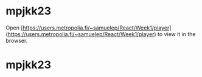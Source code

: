 # mpjkk23

Open [https://users.metropolia.fi/~samuelep/React/Week1/player] (https://users.metropolia.fi/~samuelep/React/Week1/player) to view it in the browser.

# mpjkk23
